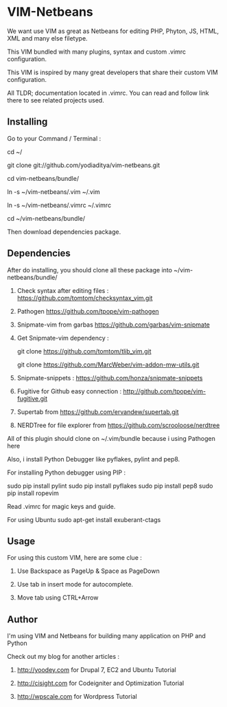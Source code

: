 VIM-Netbeans
=============

We want use VIM as great as Netbeans for editing PHP, Phyton, JS, HTML, XML and many else filetype.

This VIM bundled with many plugins, syntax and custom .vimrc configuration. 

This VIM is inspired by many great developers that share their custom VIM configuration.

All TLDR; documentation located in .vimrc. You can read and follow link there to see related projects used.

Installing
-----------
Go to your Command / Terminal : 

cd ~/

git clone git://github.com/yodiaditya/vim-netbeans.git

cd vim-netbeans/bundle/

ln -s ~/vim-netbeans/.vim ~/.vim

ln -s ~/vim-netbeans/.vimrc ~/.vimrc

cd ~/vim-netbeans/bundle/


Then download dependencies package.


Dependencies
------------

After do installing, you should clone all these package into ~/vim-netbeans/bundle/   

1. Check syntax after editing files : https://github.com/tomtom/checksyntax_vim.git

2. Pathogen https://github.com/tpope/vim-pathogen

3. Snipmate-vim from garbas https://github.com/garbas/vim-snipmate

4. Get Snipmate-vim dependency : 
    
    git clone https://github.com/tomtom/tlib_vim.git

    git clone https://github.com/MarcWeber/vim-addon-mw-utils.git

5. Snipmate-snippets : https://github.com/honza/snipmate-snippets 

6. Fugitive for Github easy connection : http://github.com/tpope/vim-fugitive.git

7. Supertab from https://github.com/ervandew/supertab.git

8. NERDTree for file explorer from https://github.com/scrooloose/nerdtree


All of this plugin should clone on ~/.vim/bundle because i using Pathogen here

Also, i install Python Debugger like pyflakes, pylint and pep8. 

For installing Python debugger using PIP :

sudo pip install pylint
sudo pip install pyflakes
sudo pip install pep8
sudo pip install ropevim

Read .vimrc for magic keys and guide.

For using Ubuntu
sudo apt-get install exuberant-ctags


Usage
------
For using this custom VIM, here are some clue : 

1. Use Backspace as PageUp & Space as PageDown 

2. Use tab in insert mode for autocomplete. 

3. Move tab using CTRL+Arrow


Author
-------
I'm using VIM and Netbeans for building many application on PHP and Python

Check out my blog for another articles : 

1. http://yoodey.com for Drupal 7, EC2 and Ubuntu Tutorial

2. http://cisight.com for Codeigniter and Optimization Tutorial 

3. http://wpscale.com for Wordpress Tutorial
